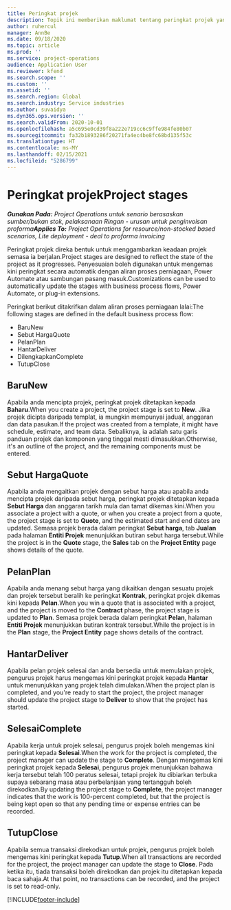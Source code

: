 ```yaml
---
title: Peringkat projek
description: Topik ini memberikan maklumat tentang peringkat projek yang tersedia dalam Microsoft Dynamics Project Operations.
author: ruhercul
manager: AnnBe
ms.date: 09/18/2020
ms.topic: article
ms.prod: ''
ms.service: project-operations
audience: Application User
ms.reviewer: kfend
ms.search.scope: ''
ms.custom: ''
ms.assetid: ''
ms.search.region: Global
ms.search.industry: Service industries
ms.author: suvaidya
ms.dyn365.ops.version: ''
ms.search.validFrom: 2020-10-01
ms.openlocfilehash: a5c695e0cd39f8a222e719cc6c9ffe984fe80b07
ms.sourcegitcommit: fa32b1893286f20271fa4ec4be8fc68bd135f53c
ms.translationtype: HT
ms.contentlocale: ms-MY
ms.lasthandoff: 02/15/2021
ms.locfileid: "5286799"
---
```

# <a name="project-stages"></a><span data-ttu-id="a31a0-103">Peringkat projek</span><span class="sxs-lookup"><span data-stu-id="a31a0-103">Project stages</span></span>

<span data-ttu-id="a31a0-104">_**Gunakan Pada:** Project Operations untuk senario berasaskan sumber/bukan stok, pelaksanaan Ringan - urusan untuk penginvoisan proforma_</span><span class="sxs-lookup"><span data-stu-id="a31a0-104">_**Applies To:** Project Operations for resource/non-stocked based scenarios, Lite deployment - deal to proforma invoicing_</span></span>

<span data-ttu-id="a31a0-105">Peringkat projek direka bentuk untuk menggambarkan keadaan projek semasa ia berjalan.</span><span class="sxs-lookup"><span data-stu-id="a31a0-105">Project stages are designed to reflect the state of the project as it progresses.</span></span> <span data-ttu-id="a31a0-106">Penyesuaian boleh digunakan untuk mengemas kini peringkat secara automatik dengan aliran proses perniagaan, Power Automate atau sambungan pasang masuk.</span><span class="sxs-lookup"><span data-stu-id="a31a0-106">Customizations can be used to automatically update the stages with business process flows, Power Automate, or plug-in extensions.</span></span>

<span data-ttu-id="a31a0-107">Peringkat berikut ditakrifkan dalam aliran proses perniagaan lalai:</span><span class="sxs-lookup"><span data-stu-id="a31a0-107">The following stages are defined in the default business process flow:</span></span>

- <span data-ttu-id="a31a0-108">Baru</span><span class="sxs-lookup"><span data-stu-id="a31a0-108">New</span></span>
- <span data-ttu-id="a31a0-109">Sebut Harga</span><span class="sxs-lookup"><span data-stu-id="a31a0-109">Quote</span></span>
- <span data-ttu-id="a31a0-110">Pelan</span><span class="sxs-lookup"><span data-stu-id="a31a0-110">Plan</span></span>
- <span data-ttu-id="a31a0-111">Hantar</span><span class="sxs-lookup"><span data-stu-id="a31a0-111">Deliver</span></span>
- <span data-ttu-id="a31a0-112">Dilengkapkan</span><span class="sxs-lookup"><span data-stu-id="a31a0-112">Complete</span></span>
- <span data-ttu-id="a31a0-113">Tutup</span><span class="sxs-lookup"><span data-stu-id="a31a0-113">Close</span></span> 

## <a name="new"></a><span data-ttu-id="a31a0-114">Baru</span><span class="sxs-lookup"><span data-stu-id="a31a0-114">New</span></span>

<span data-ttu-id="a31a0-115">Apabila anda mencipta projek, peringkat projek ditetapkan kepada **Baharu**.</span><span class="sxs-lookup"><span data-stu-id="a31a0-115">When you create a project, the project stage is set to **New**.</span></span> <span data-ttu-id="a31a0-116">Jika projek dicipta daripada templat, ia mungkin mempunyai jadual, anggaran dan data pasukan.</span><span class="sxs-lookup"><span data-stu-id="a31a0-116">If the project was created from a template, it might have schedule, estimate, and team data.</span></span> <span data-ttu-id="a31a0-117">Sebaliknya, ia adalah satu garis panduan projek dan komponen yang tinggal mesti dimasukkan.</span><span class="sxs-lookup"><span data-stu-id="a31a0-117">Otherwise, it's an outline of the project, and the remaining components must be entered.</span></span>

## <a name="quote"></a><span data-ttu-id="a31a0-118">Sebut Harga</span><span class="sxs-lookup"><span data-stu-id="a31a0-118">Quote</span></span>

<span data-ttu-id="a31a0-119">Apabila anda mengaitkan projek dengan sebut harga atau apabila anda mencipta projek daripada sebut harga, peringkat projek ditetapkan kepada **Sebut Harga** dan anggaran tarikh mula dan tamat dikemas kini.</span><span class="sxs-lookup"><span data-stu-id="a31a0-119">When you associate a project with a quote, or when you create a project from a quote, the project stage is set to **Quote**, and the estimated start and end dates are updated.</span></span> <span data-ttu-id="a31a0-120">Semasa projek berada dalam peringkat **Sebut harga**, tab **Jualan** pada halaman **Entiti Projek** menunjukkan butiran sebut harga tersebut.</span><span class="sxs-lookup"><span data-stu-id="a31a0-120">While the project is in the **Quote** stage, the **Sales** tab on the **Project Entity** page shows details of the quote.</span></span>

## <a name="plan"></a><span data-ttu-id="a31a0-121">Pelan</span><span class="sxs-lookup"><span data-stu-id="a31a0-121">Plan</span></span>

<span data-ttu-id="a31a0-122">Apabila anda menang sebut harga yang dikaitkan dengan sesuatu projek dan projek tersebut beralih ke peringkat **Kontrak**, peringkat projek dikemas kini kepada **Pelan**.</span><span class="sxs-lookup"><span data-stu-id="a31a0-122">When you win a quote that is associated with a project, and the project is moved to the **Contract** phase, the project stage is updated to **Plan**.</span></span> <span data-ttu-id="a31a0-123">Semasa projek berada dalam peringkat **Pelan**, halaman **Entiti Projek** menunjukkan butiran kontrak tersebut.</span><span class="sxs-lookup"><span data-stu-id="a31a0-123">While the project is in the **Plan** stage, the **Project Entity** page shows details of the contract.</span></span>

## <a name="deliver"></a><span data-ttu-id="a31a0-124">Hantar</span><span class="sxs-lookup"><span data-stu-id="a31a0-124">Deliver</span></span>

<span data-ttu-id="a31a0-125">Apabila pelan projek selesai dan anda bersedia untuk memulakan projek, pengurus projek harus mengemas kini peringkat projek kepada **Hantar** untuk menunjukkan yang projek telah dimulakan.</span><span class="sxs-lookup"><span data-stu-id="a31a0-125">When the project plan is completed, and you're ready to start the project, the project manager should update the project stage to **Deliver** to show that the project has started.</span></span>

## <a name="complete"></a><span data-ttu-id="a31a0-126">Selesai</span><span class="sxs-lookup"><span data-stu-id="a31a0-126">Complete</span></span> 

<span data-ttu-id="a31a0-127">Apabila kerja untuk projek selesai, pengurus projek boleh mengemas kini peringkat kepada **Selesai**.</span><span class="sxs-lookup"><span data-stu-id="a31a0-127">When the work for the project is completed, the project manager can update the stage to **Complete**.</span></span> <span data-ttu-id="a31a0-128">Dengan mengemas kini peringkat projek kepada **Selesai**, pengurus projek menunjukkan bahawa kerja tersebut telah 100 peratus selesai, tetapi projek itu dibiarkan terbuka supaya sebarang masa atau perbelanjaan yang tertangguh boleh direkodkan.</span><span class="sxs-lookup"><span data-stu-id="a31a0-128">By updating the project stage to **Complete**, the project manager indicates that the work is 100-percent completed, but that the project is being kept open so that any pending time or expense entries can be recorded.</span></span>

## <a name="close"></a><span data-ttu-id="a31a0-129">Tutup</span><span class="sxs-lookup"><span data-stu-id="a31a0-129">Close</span></span>

<span data-ttu-id="a31a0-130">Apabila semua transaksi direkodkan untuk projek, pengurus projek boleh mengemas kini peringkat kepada **Tutup**.</span><span class="sxs-lookup"><span data-stu-id="a31a0-130">When all transactions are recorded for the project, the project manager can update the stage to **Close**.</span></span> <span data-ttu-id="a31a0-131">Pada ketika itu, tiada transaksi boleh direkodkan dan projek itu ditetapkan kepada baca sahaja.</span><span class="sxs-lookup"><span data-stu-id="a31a0-131">At that point, no transactions can be recorded, and the project is set to read-only.</span></span>



[!INCLUDE[footer-include](../includes/footer-banner.md)]
